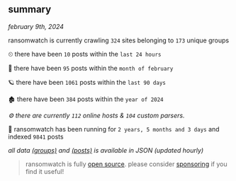 
## summary
_february 9th, 2024_

ransomwatch is currently crawling `324` sites belonging to `173` unique groups

⏲ there have been `10` posts within the `last 24 hours`

🦈 there have been `95` posts within the `month of february`

🪐 there have been `1061` posts within the `last 90 days`

🏚 there have been `384` posts within the `year of 2024`

_⚙️ there are currently `112` online hosts & `104` custom parsers._

🦕 ransomwatch has been running for `2 years, 5 months and 3 days` and indexed `9841` posts

_all data  [(groups)](http://ransomwhat.telemetry.ltd/groups) and [(posts)](http://ransomwhat.telemetry.ltd/posts) is available in JSON (updated hourly)_

> ransomwatch is fully [open source](https://github.com/joshhighet/ransomwatch#ransomwatch--). please consider [sponsoring](https://github.com/sponsors/joshhighet) if you find it useful!
